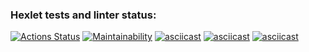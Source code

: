 ### Hexlet tests and linter status:
[![Actions Status](https://github.com/Reajl/python-project-49/workflows/hexlet-check/badge.svg)](https://github.com/Reajl/python-project-49/actions)
[![Maintainability](https://api.codeclimate.com/v1/badges/9907d6d62516e7e653af/maintainability)](https://codeclimate.com/github/Reajl/python-project-49/maintainability)
[![asciicast](https://asciinema.org/a/F4Hd8dyqS2POLiD1UuJBeP0AY.svg)](https://asciinema.org/a/F4Hd8dyqS2POLiD1UuJBeP0AY)
[![asciicast](https://asciinema.org/a/03QXuVeIHj12QDsDeobWu1IYV.svg)](https://asciinema.org/a/03QXuVeIHj12QDsDeobWu1IYV)
[![asciicast](https://asciinema.org/a/ZmAwKhns9wqayBCiIuxGlj0vr.svg)](https://asciinema.org/a/ZmAwKhns9wqayBCiIuxGlj0vr)